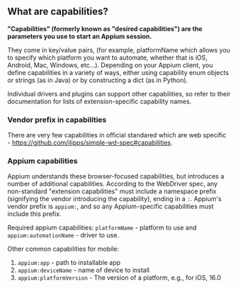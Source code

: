 
## What are capabilities?

**"Capabilities" (formerly known as "desired capabilities") are the parameters you use to start an Appium session.**

They come in key/value pairs, (for example, platformName which allows you to specify which platform you want to automate, whether that is iOS, Android, Mac, Windows, etc...). Depending on your Appium client, you define capabilities in a variety of ways, either using capability enum objects or strings (as in Java) or by constructing a dict (as in Python).

Individual drivers and plugins can support other capabilities, so refer to their documentation for lists of extension-specific capability names.


### Vendor prefix in capabilities

There are very few capabilities in official standared which are web specific - https://github.com/jlipps/simple-wd-spec#capabilities.

### Appium capabilities

Appium understands these browser-focused capabilities, but introduces a number of additional capabilities. According to the WebDriver spec, any non-standard "extension capabilities" must include a namespace prefix (signifying the vendor introducing the capability), ending in a `:`. Appium's vendor prefix is `appium:`, and so any Appium-specific capabilities must include this prefix.

Required appium capabilities: `platformName` - platform to use and `appium:automationName` - driver to use.

Other common capabilities for mobile:
1. `appium:app` - path to installable app
2. `appium:deviceName` - name of device to install
3. `appium:platformVersion` - The version of a platform, e.g., for iOS, 16.0
